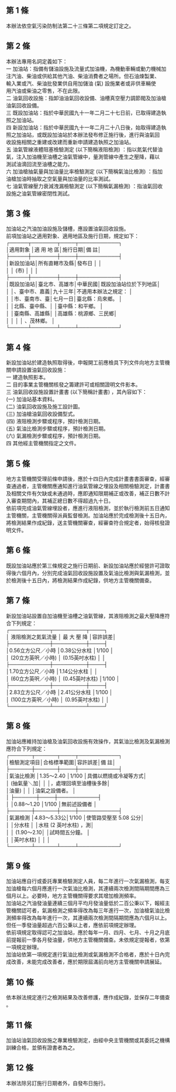 第 1 條
-------
本辦法依空氣污染防制法第二十三條第二項規定訂定之。

第 2 條
-------
本辦法專用名詞定義如下：  
一  加油站：指備有儲油設施及流量式加油機，為機動車輛或動力機械加  
    注汽油、柴油或供給其他汽油、柴油消費者之場所。但石油煉製業、  
    輸入業或汽、柴油批發業供自用加儲油 (氣) 設施業者或非供車輛使  
    用汽油或柴油之零售，不在此限。  
二  油氣回收設施：指卸油油氣回收設備、油槽真空壓力調節閥及加油槍  
    油氣回收設備。  
三  既設加油站：指於中華民國九十一年二月二十七日前，已取得建造執  
    照之加油站。  
四  新設加油站：指於中華民國九十一年二月二十八日後，始取得建造執  
    照之加油站，或既設加油站於本辦法發布修正施行後，進行與油氣回  
    收設施相關之重建或改建而重新申請建造執照之加油站。  
五  油氣管線液體阻塞檢驗測定 (以下簡稱液阻檢測) ：指以氮氣代替油  
    氣，注入加油機至油槽之油氣管線中，量測管線中產生之壓降，藉以  
    測試油滴回流至油槽之能力。  
六  加油槍抽氣量與加油量比率檢驗測定 (以下簡稱氣油比檢測) ：指加  
    油槍加油時抽取之空氣量與加油量的比率測試。  
七  油氣管線壓力衰減洩漏檢驗測定 (以下簡稱氣漏檢測) ：指油氣回收  
    設施之油氣管線密閉性測試。

第 3 條
-------
加油站之汽油加油設施及儲槽，應設置油氣回收設施。  
前項加油站之適用對象、適用地區及施行日期，規定如下：  
┌─────┬───────┬────┬───────────┐  
│適用對象  │適  用  地  區│施行日期│備                  註│  
├─────┼───────┼────┼───────────┤  
│新設加油站│所有直轄市及縣│發布日  │                      │  
│          │ (市)         │        │                      │  
├─────┼───────┼────┼───────────┤  
│既設加油站│臺北市、高雄市│中華民國│既設加油站位於下列地區│  
│          │、臺中市、嘉義│九十三年│不適用本辦法之規定：  │  
│          │市、臺南市、臺│七月一日│臺北縣：烏來鄉。      │  
│          │北縣、臺中縣、│        │臺中縣：和平鄉。      │  
│          │臺南縣、高雄縣│        │高雄縣：桃源鄉、三民鄉│  
│          │              │        │        、茂林鄉。    │  
└─────┴───────┴────┴───────────┘

第 4 條
-------
新設加油站於建造執照取得後，申報開工前應檢具下列文件向地方主管機  
關申請設置油氣回收設施：  
一  建造執照影本。  
二  目的事業主管機關核發之籌建許可或相關證明文件影本。  
三  油氣回收設施設置計畫書 (以下簡稱計畫書) ，其內容如下：  
 (一) 加油站基本資料。  
 (二) 油氣回收設施及施工設計圖。  
 (三) 加油槍油氣回收設備型式。  
 (四) 液阻檢測步驟或程序，預計檢測日期。  
 (五) 氣油比檢測步驟或程序，預計檢測日期。  
 (六) 氣漏檢測步驟或程序，預計檢測日期。  
四  其他經主管機關指定之文件。

第 5 條
-------
地方主管機關受理前條申請後，應於十四日內完成計畫書書面審查，經審  
查通過者，主管機關應通知進行油氣管線之埋設及相關檢驗測定，計畫書  
及相關文件有欠缺或未通過時，應即通知限期補正或改善，補正日數不計  
入審查期間內，其補正總日數不得超過九十日。  
依前項完成油氣管線埋設者，應進行液阻檢測，並於執行檢測前五日通知  
主管機關，主管機關得派員監督檢測。加油站應於完成檢測後十五日內，  
將檢測結果作成紀錄，送主管機關審查，經審查符合規定者，始得核發證  
明文件。

第 6 條
-------
既設加油站應於第三條規定之施行日期前、新設加油站應於經營許可證取  
得後六個月內，分別完成油氣回收設施設置及氣油比檢測與氣漏檢測，並  
於檢測後十五日內，將檢測結果作成紀錄，供地方主管機關備查。

第 7 條
-------
新設加油站設置自加油機至油槽之油氣管線，其液阻檢測之最大壓降應符  
合下列規定：  
┌───────────┬─────────┬────┐  
│  液阻檢測之氮氣流量  │  最  大  壓  降  │容許誤差│  
├───────────┼─────────┼────┤  
│0.56立方公尺／小時    │0.38公分水柱      │1/100   │  
│ (20立方英呎／小時)   │ (0.15英吋水柱)   │        │  
├───────────┼─────────┼────┤  
│1.70立方公尺／小時    │1.14公分水柱      │        │  
│ (60立方英呎／小時)   │ (0.45英吋水柱)   │1/100   │  
├───────────┼─────────┼────┤  
│2.83立方公尺／小時    │2.41公分水柱      │1/100   │  
│ (100立方英呎／小時)  │ (0.95英吋水柱)   │        │  
└───────────┴─────────┴────┘

第 8 條
-------
加油站應維持加油槍及油氣回收設施有效操作，其氣油比檢測及氣漏檢測  
應符合下列規定：  
┌──────┬──────┬────┬───────────┐  
│檢驗測定項目│合格標準範圍│容許誤差│備                  註│  
├──────┼──────┼────┼───────────┤  
│氣油比檢測  │1.35～2.40  │1/100   │具備以燃燒或冷凝等方式│  
│ (抽氣量＼加│            │        │，處理回填至油槽後多餘│  
│油量)       │            │        │油氣之設備者。        │  
│            ├──────┼────┼───────────┤  
│            │0.88～1.20  │1/100   │無前述設備者          │  
├──────┼──────┼────┼───────────┤  
│氣漏檢測    │4.83～5.33公│1/100   │使管路受壓至 5.08 公分│  
│            │分水柱      │        │水柱 (2 英吋水柱) ，測│  
│            │ (1.90～2.10│        │試時間五分鐘。        │  
│            │英吋水柱)   │        │                      │  
└──────┴──────┴────┴───────────┘

第 9 條
-------
加油站應自行或委託專業檢驗測定人員，每二年進行一次氣漏檢測，每支  
加油槍每六個月應進行一次氣油比檢測，其連續兩次檢測間隔期間應為三  
個月以上。必要時，地方主管機關得要求其增加檢測頻率。  
加油站之汽油發油量連續三個月平均月發油量低於二百公秉以下，報經主  
管機關認可者，氣漏檢測之頻率得改為每三年進行一次，加油槍氣油比檢  
測頻率得改為每年進行一次，其連續兩次檢測間隔期間應為六個月以上。  
但任一季發油量超過六百公秉以上者，應依前項規定辦理。  
依前項規定取得認可之加油站，應於每年一月、四月、七月、十月之月底  
前提報前一季各月發油量，供地方主管機關備查。未依規定提報者，依第  
一項規定辦理。  
加油站依第一項規定進行氣油比檢測或氣漏檢測不合格者，應於十日內完  
成改善，未能完成改善者，應於期限屆滿前向地方主管機關申請展延。

第 10 條
--------
依本辦法規定進行之檢測結果及改善修護，應作成紀錄，並保存二年備查  
。

第 11 條
--------
加油站油氣回收設施之專業檢驗測定，由經中央主管機關或其委託之機構  
訓練合格，並領有證書者為之。

第 12 條
--------
本辦法除另訂施行日期者外，自發布日施行。

